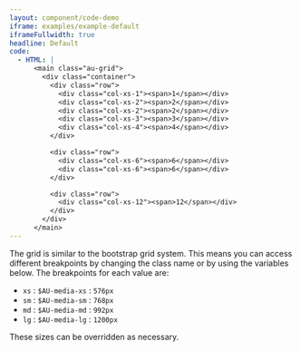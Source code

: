 ```yaml
---
layout: component/code-demo
iframe: examples/example-default
iframeFullwidth: true
headline: Default
code:
  - HTML: |
      <main class="au-grid">
        <div class="container">
          <div class="row">
            <div class="col-xs-1"><span>1</span></div>
            <div class="col-xs-2"><span>2</span></div>
            <div class="col-xs-2"><span>2</span></div>
            <div class="col-xs-3"><span>3</span></div>
            <div class="col-xs-4"><span>4</span></div>
          </div>

          <div class="row">
            <div class="col-xs-6"><span>6</span></div>
            <div class="col-xs-6"><span>6</span></div>
          </div>

          <div class="row">
            <div class="col-xs-12"><span>12</span></div>
          </div>
        </div>
      </main>
---
```


The grid is similar to the bootstrap grid system. This means you can access different breakpoints by changing the class name or by using the variables below. The breakpoints for each value are:

- `xs`  : `$AU-media-xs` : `576px`
- `sm`  : `$AU-media-sm` : `768px`
- `md`  : `$AU-media-md` : `992px`
- `lg`  : `$AU-media-lg` : `1200px`

These sizes can be overridden as necessary.

